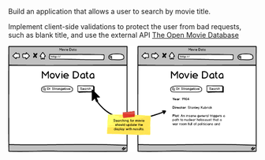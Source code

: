 Build an application that allows a user to search by movie title.

Implement client-side validations to protect the user from bad requests, such as blank title, and use the external API [The Open Movie Database](http://www.omdbapi.com/ "OMDb API - The Open Movie Database")

![sketch of app](./img/movie_data.png)
